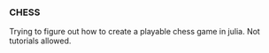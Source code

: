 ### CHESS
Trying to figure out how to create a playable chess game in julia. Not tutorials allowed.
